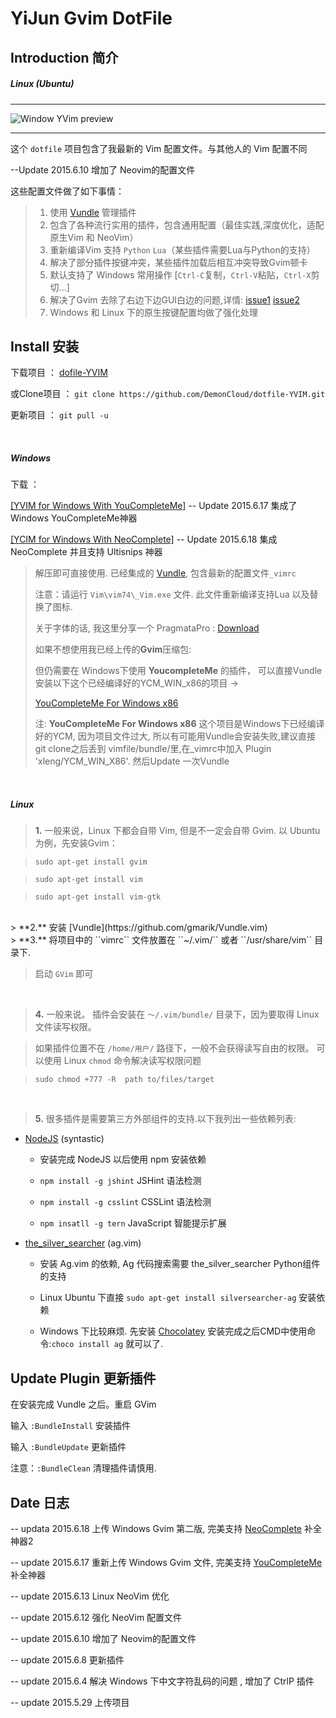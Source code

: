# YiJun Gvim DotFile 

## Introduction 简介


##### Linux (Ubuntu)
<hr>
<img src="http://7j1zwt.com1.z0.glb.clouddn.com/neovim.png" alt="Window YVim preview"/>

<hr>

这个 ``dotfile`` 项目包含了我最新的 Vim 配置文件。与其他人的 Vim 配置不同

<span style="color=red;">--Update 2015.6.10 增加了 Neovim的配置文件</span>

这些配置文件做了如下事情：

>	1. 使用 [Vundle](https://github.com/gmarik/Vundle.vim) 管理插件
>	2. 包含了各种流行实用的插件，包含通用配置（最佳实践,深度优化，适配原生Vim 和 NeoVim）
>	3. 重新编译Vim 支持 `Python` `Lua`（某些插件需要Lua与Python的支持）
>	4. 解决了部分插件按键冲突，某些插件加载后相互冲突导致Gvim顿卡
>	5. 默认支持了 Windows 常用操作 [``Ctrl-C``复制，``Ctrl-V``粘贴，``Ctrl-X``剪切...]
>	6. 解决了Gvim 去除了右边下边GUI白边的问题,详情: [issue1](https://stackoverflow.com/questions/9265984/strange-gvim-inner-borders) [issue2](https://groups.google.com/forum/#!topic/vim_dev/hfN-kMZDAEY)
>	7. Windows 和 Linux 下的原生按键配置均做了强化处理


## Install 安装

下载项目 ： [dofile-YVIM](https://github.com/DemonCloud/dotfile-YVIM/archive/master.zip)

或Clone项目 ： ``git clone https://github.com/DemonCloud/dotfile-YVIM.git``

更新项目 ： ``git pull -u``

<br>

##### Windows 

下载 ： 

[[YVIM for Windows With YouCompleteMe]](http://pan.baidu.com/s/1bnhOUf1) -- Update 2015.6.17 集成了Windows YouCompleteMe神器

[[YCIM for Windows With NeoComplete]](http://pan.baidu.com/s/1o67QYmA) -- Update 2015.6.18 集成 NeoComplete 并且支持 Ultisnips 神器


> 解压即可直接使用. 已经集成的 [Vundle](https://github.com/gmarik/Vundle.vim), 包含最新的配置文件``_vimrc``
> 
> 注意：请运行 ``Vim\vim74\_Vim.exe`` 文件. 此文件重新编译支持Lua 以及替换了图标.
>
> 关于字体的话, 我这里分享一个 PragmataPro : [Download](http://pan.baidu.com/s/1o6mlBPg)
>
> 如果不想使用我已经上传的**Gvim**压缩包:
>
> 但仍需要在 Windows下使用 **YoucompleteMe** 的插件， 可以直接Vundle安装以下这个已经编译好的YCM_WIN_x86的项目 ->
>
> [YouCompleteMe For Windows x86](https://github.com/xleng/YCM_WIN_X86)
>
> 注: **YouCompleteMe For Windows x86** 这个项目是Windows下已经编译好的YCM, 因为项目文件过大, 所以有可能用Vundle会安装失败,建议直接git clone之后丢到 vimfile/bundle/里,在_vimrc中加入 Plugin 'xleng/YCM_WIN_X86'.  然后Update 一次Vundle
>

<br>

##### Linux

> **1.** 一般来说，Linux 下都会自带 Vim, 但是不一定会自带 Gvim. 以 Ubuntu 为例，先安装Gvim：

> ``sudo apt-get install gvim``

> ``sudo apt-get install vim``

> ``sudo apt-get install vim-gtk``

<br/>
> **2.** 安装 [Vundle](https://github.com/gmarik/Vundle.vim)

<br/>
> **3.** 将项目中的 ``vimrc`` 文件放置在 ``~/.vim/`` 或者 ``/usr/share/vim`` 目录下.

> 启动 ``GVim`` 即可

<br/>

> **4.** 一般来说。 插件会安装在 ``～/.vim/bundle/`` 目录下，因为要取得 Linux 文件读写权限。

> 如果插件位置不在 ``/home/用户/`` 路径下，一般不会获得读写自由的权限。 可以使用 Linux ``chmod`` 命令解决读写权限问题

> ``sudo chmod +777 -R  path to/files/target``

<br/>

> **5.** 很多插件是需要第三方外部组件的支持.以下我列出一些依赖列表:

- [NodeJS](http://nodejs.org) (syntastic)
	- 安装完成 NodeJS 以后使用 npm 安装依赖

	- ``npm install -g jshint``   JSHint 语法检测

	- ``npm install -g csslint``  CSSLint 语法检测

	- ``npm insatll -g tern``     JavaScript 智能提示扩展

- [the\_silver\_searcher](https://github.com/ggreer/the_silver_searcher) (ag.vim)

	- 安装 Ag.vim 的依赖, Ag 代码搜索需要 the\_silver\_searcher Python组件的支持

	- Linux Ubuntu  下直接 ``sudo apt-get install silversearcher-ag`` 安装依赖

	- Windows 下比较麻烦. 先安装 [Chocolatey](https://chocolatey.org) 安装完成之后CMD中使用命令:``choco install ag`` 就可以了.



## Update Plugin 更新插件

在安装完成 Vundle 之后。重启 GVim 

输入 ``:BundleInstall``  安装插件

输入 ``:BundleUpdate``  更新插件

注意：``:BundleClean`` 清理插件请慎用.


## Date 日志 

<div id="update" style="display : none; visibility : hidden"></div>

-- updata 2015.6.18  上传 Windows Gvim 第二版, 完美支持 [NeoComplete](https://github.com/Shougo/neocomplete.vim) 补全神器2 

-- update 2015.6.17  重新上传 Windows Gvim 文件, 完美支持 [YouCompleteMe](https://github.com/Valloric/YouCompleteMe)补全神器

-- update 2015.6.13  Linux NeoVim 优化

-- update 2015.6.12  强化 NeoVim 配置文件

-- update 2015.6.10  增加了 Neovim的配置文件

-- update 2015.6.8   更新插件

-- update 2015.6.4   解决 Windows 下中文字符乱码的问题 , 增加了 CtrlP 插件

-- update 2015.5.29  上传项目


